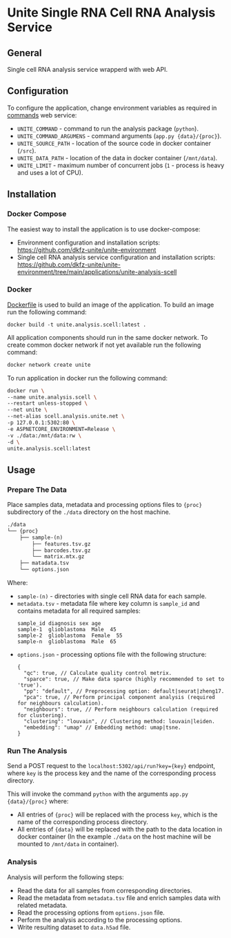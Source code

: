 # Unite Single RNA Cell RNA Analysis Service

## General
Single cell RNA analysis service wrapperd with web API.


## Configuration
To configure the application, change environment variables as required in [commands](https://github.com/dkfz-unite/unite-commands/blob/main/README.md#configuration) web service:
- `UNITE_COMMAND` - command to run the analysis package (`python`).
- `UNITE_COMMAND_ARGUMENS` - command arguments (`app.py {data}/{proc}`).
- `UNITE_SOURCE_PATH` - location of the source code in docker container (`/src`).
- `UNITE_DATA_PATH` - location of the data in docker container (`/mnt/data`).
- `UNITE_LIMIT` - maximum number of concurrent jobs (`1` - process is heavy and uses a lot of CPU).


## Installation

### Docker Compose
The easiest way to install the application is to use docker-compose:
- Environment configuration and installation scripts: https://github.com/dkfz-unite/unite-environment
- Single cell RNA analysis service configuration and installation scripts: https://github.com/dkfz-unite/unite-environment/tree/main/applications/unite-analysis-scell

### Docker
[Dockerfile](Dockerfile) is used to build an image of the application.
To build an image run the following command:
```
docker build -t unite.analysis.scell:latest .
```

All application components should run in the same docker network.
To create common docker network if not yet available run the following command:
```bash
docker network create unite
```

To run application in docker run the following command:
```bash
docker run \
--name unite.analysis.scell \
--restart unless-stopped \
--net unite \
--net-alias scell.analysis.unite.net \
-p 127.0.0.1:5302:80 \
-e ASPNETCORE_ENVIRONMENT=Release \
-v ./data:/mnt/data:rw \
-d \
unite.analysis.scell:latest
```


## Usage

### Prepare The Data
Place samples data, metadata and processing options files to `{proc}` subdirectory of the `./data` directory on the host machine.
```txt
./data
└── {proc}
    ├── sample-(n)
        ├── features.tsv.gz
        ├── barcodes.tsv.gz
        └── matrix.mtx.gz
    ├── matadata.tsv
    └── options.json 
```
Where:
- `sample-(n)` - directories with single cell RNA data for each sample.
- `metadata.tsv` - metadata file where key column is `sample_id` and contains metadata for all required samples:
  ```tsv
  sample_id diagnosis sex age
  sample-1  glioblastoma  Male  45
  sample-2  glioblastoma  Female  55
  sample-n  glioblastoma  Male  65
  ```   
- `options.json` - processing options file with the following structure:
  ```jsonc
  {
    "qc": true, // Calculate quality control metrix.
    "sparce": true, // Make data sparce (highly recommended to set to 'true').
    "pp": "default", // Preprocessing option: default|seurat|zheng17.
    "pca": true, // Perform principal component analysis (required for neighbours calculation).
    "neighbours": true, // Perform neighbours calculation (required for clustering).
    "clustering": "louvain", // Clustering method: louvain|leiden.
    "embedding": "umap" // Embedding method: umap|tsne. 
  }
  ```

### Run The Analysis
Send a POST request to the `localhost:5302/api/run?key={key}` endpoint, where `key` is the process key and the name of the corresponding process directory.

This will invoke the command `python` with the arguments `app.py {data}/{proc}` where:
- All entries of `{proc}` will be replaced with the process `key`, which is the name of the corresponding process directory.
- All entries of `{data}` will be replaced with the path to the data location in docker container (In the example `./data` on the host machine will be mounted to `/mnt/data` in container).

### Analysis
Analysis will perform the following steps:
- Read the data for all samples from corresponding directories.
- Read the metadata from `metadata.tsv` file and enrich samples data with related metadata.
- Read the processing options from `options.json` file.
- Perform the analysis according to the processing options.
- Write resulting dataset to `data.h5ad` file.
